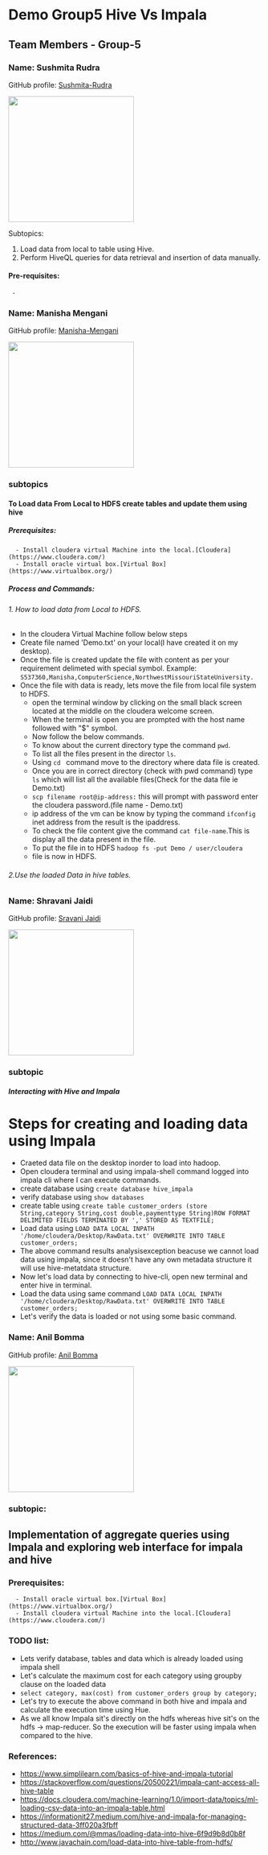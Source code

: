 # Demo Group5 Hive Vs Impala

## Team Members - Group-5

### Name: Sushmita Rudra

GitHub profile: [Sushmita-Rudra](https://github.com/Sushmita-Rudra)

<img src="./IMG_2139.jpg" width="250"/>

Subtopics:
1. Load data from local to table using Hive.
1. Perform HiveQL queries for data retrieval and insertion of data manually.

#### Pre-requisites:
     - 
### Name: Manisha Mengani

GitHub profile: [Manisha-Mengani](https://github.com/Manisha-Mengani)

<img src="./mengani.jpeg" width="250"/>


### subtopics
#### To Load data From Local to HDFS create tables and update them using hive
##### Prerequisites:
      - Install cloudera virtual Machine into the local.[Cloudera](https://www.cloudera.com/)
      - Install oracle virtual box.[Virtual Box](https://www.virtualbox.org/)
      
##### Process and Commands:
###### 1. How to load data from Local to HDFS.
   - In the cloudera Virtual Machine follow below steps
   - Create file named 'Demo.txt' on your local(I have created it on my desktop).
   - Once the file is created update the file with content as per your requirement delimeted with special symbol.
     Example: ``` S537360,Manisha,ComputerScience,NorthwestMissouriStateUniversity. ```
   - Once the file with data is ready, lets move the file from local file system to HDFS.
     - open the terminal window by clicking on the small black screen located at the middle on the cloudera welcome screen.
     - When the terminal is open you are prompted with the host name followed with "$" symbol.
     - Now follow the below commands.
     - To know about the current directory type the command ```pwd```.
     - To list all the files present in the director ```ls```.
     - Using ```cd ``` command move to the directory where data file is created.
     - Once you are in correct directory (check with pwd command) type ``` ls ``` which will list all the available files(Check for the data file ie Demo.txt)
     - ``` scp filename root@ip-address: ``` this will prompt with password enter the cloudera password.(file name - Demo.txt)
     - ip address of the vm can be know by typing the command ``` ifconfig ``` inet address from the result is the ipaddress.
     - To check the file content give the command ``` cat file-name ```.This is display all the data present in the file.
     - To put the file in to HDFS ``` hadoop fs -put Demo / user/cloudera ```
     - file is now in HDFS.
     
     
   
   
###### 2.Use the loaded Data in hive tables.

### Name: Shravani Jaidi 

GitHub profile: [Sravani Jaidi](https://github.com/Sravani537520)

<img src="./Shrvni.jpeg" width="250">

### subtopic
##### Interacting with Hive and Impala
Steps for creating and loading data using Impala
===================================================

- Craeted data file on the desktop inorder to load into hadoop.
- Open cloudera terminal and using impala-shell command logged into impala cli where I can execute commands.
- create database using `create database hive_impala` 
- verify database using `show databases`
- create table using `create table customer_orders (store String,category String,cost double,paymenttype String)ROW FORMAT DELIMITED FIELDS TERMINATED BY ',' STORED AS TEXTFILE; `
- Load data using `LOAD DATA LOCAL INPATH '/home/cloudera/Desktop/RawData.txt' OVERWRITE INTO TABLE customer_orders;` 
- The above command results analysisexception beacuse we cannot load data using impala, since it doesn't have any own metadata structure it will use hive-metatdata structure.
- Now let's load data by connecting to hive-cli, open new terminal and enter hive in terminal.
- Load the data using same command `LOAD DATA LOCAL INPATH '/home/cloudera/Desktop/RawData.txt' OVERWRITE INTO TABLE customer_orders;`
- Let's verify the data is loaded or not using some basic command.



### Name: Anil Bomma

GitHub profile: [Anil Bomma](https://github.com/anil-bomma)


<img src="./bomma.jpeg" width="250">

### subtopic:
 ## Implementation of aggregate queries using Impala and exploring web interface for impala and hive
 
 ### Prerequisites:
      - Install oracle virtual box.[Virtual Box](https://www.virtualbox.org/)
      - Install cloudera virtual Machine into the local.[Cloudera](https://www.cloudera.com/)
 
 ### TODO list:
 - Lets verify database, tables and data which is already loaded using impala shell
 - Let's calculate the maximum cost for each category using groupby clause on the loaded data 
 - `select category, max(cost) from customer_orders group by category;`
 - Let's try to execute the above command in both hive and impala and calculate the execution time using Hue.
 - As we all know Impala sit's directly on the hdfs whereas hive sit's on the hdfs -> map-reducer. So the execution will be faster using impala when compared to the hive.
 

### References:
- https://www.simplilearn.com/basics-of-hive-and-impala-tutorial
- https://stackoverflow.com/questions/20500221/impala-cant-access-all-hive-table
- https://docs.cloudera.com/machine-learning/1.0/import-data/topics/ml-loading-csv-data-into-an-impala-table.html
- https://informationit27.medium.com/hive-and-impala-for-managing-structured-data-3ff020a3fbff
- https://medium.com/@mmas/loading-data-into-hive-6f9d9b8d0b8f
- http://www.javachain.com/load-data-into-hive-table-from-hdfs/

